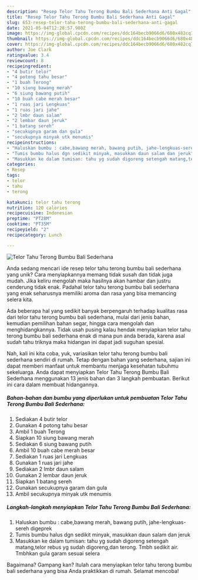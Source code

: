 ```yaml
---
description: "Resep Telor Tahu Terong Bumbu Bali Sederhana Anti Gagal"
title: "Resep Telor Tahu Terong Bumbu Bali Sederhana Anti Gagal"
slug: 653-resep-telor-tahu-terong-bumbu-bali-sederhana-anti-gagal
date: 2021-05-04T12:28:57.980Z
image: https://img-global.cpcdn.com/recipes/ddc164becb9066d6/680x482cq70/telor-tahu-terong-bumbu-bali-sederhana-foto-resep-utama.jpg
thumbnail: https://img-global.cpcdn.com/recipes/ddc164becb9066d6/680x482cq70/telor-tahu-terong-bumbu-bali-sederhana-foto-resep-utama.jpg
cover: https://img-global.cpcdn.com/recipes/ddc164becb9066d6/680x482cq70/telor-tahu-terong-bumbu-bali-sederhana-foto-resep-utama.jpg
author: Joe Clark
ratingvalue: 3.4
reviewcount: 8
recipeingredient:
- "4 butir telor"
- "4 potong tahu besar"
- "1 buah Terong"
- "10 siung bawang merah"
- "6 siung bawang putih"
- "10 buah cabe merah besar"
- "1 ruas jari Lengkuas"
- "1 ruas jari jahe"
- "2 lmbr daun salam"
- "2 lembar daun jeruk"
- "1 batang sereh"
- "secukupnya garam dan gula"
- "secukupnya minyak utk menumis"
recipeinstructions:
- "Haluskan bumbu : cabe,bawang merah, bawang putih, jahe-lengkuas-sereh digeprek"
- "Tumis bumbu halus dgn sedikit minyak, masukkan daun salam dan jeruk"
- "Masukkan ke dalam tumisan: tahu yg sudah digoreng setengah matang,telor rebus yg sudah digoreng,dan terong. Tmbh sedikit air. Tmbhkan gula garam sesuai selera"
categories:
- Resep
tags:
- telor
- tahu
- terong

katakunci: telor tahu terong 
nutrition: 120 calories
recipecuisine: Indonesian
preptime: "PT28M"
cooktime: "PT35M"
recipeyield: "2"
recipecategory: Lunch

---
```



![Telor Tahu Terong Bumbu Bali Sederhana](https://img-global.cpcdn.com/recipes/ddc164becb9066d6/680x482cq70/telor-tahu-terong-bumbu-bali-sederhana-foto-resep-utama.jpg)

Anda sedang mencari ide resep telor tahu terong bumbu bali sederhana yang unik? Cara menyiapkannya memang tidak susah dan tidak juga mudah. Jika keliru mengolah maka hasilnya akan hambar dan justru cenderung tidak enak. Padahal telor tahu terong bumbu bali sederhana yang enak seharusnya memiliki aroma dan rasa yang bisa memancing selera kita.

Ada beberapa hal yang sedikit banyak berpengaruh terhadap kualitas rasa dari telor tahu terong bumbu bali sederhana, mulai dari jenis bahan, kemudian pemilihan bahan segar, hingga cara mengolah dan menghidangkannya. Tidak usah pusing kalau hendak menyiapkan telor tahu terong bumbu bali sederhana enak di mana pun anda berada, karena asal sudah tahu triknya maka hidangan ini dapat jadi suguhan spesial.




Nah, kali ini kita coba, yuk, variasikan telor tahu terong bumbu bali sederhana sendiri di rumah. Tetap dengan bahan yang sederhana, sajian ini dapat memberi manfaat untuk membantu menjaga kesehatan tubuhmu sekeluarga. Anda dapat menyiapkan Telor Tahu Terong Bumbu Bali Sederhana menggunakan 13 jenis bahan dan 3 langkah pembuatan. Berikut ini cara dalam membuat hidangannya.

<!--inarticleads1-->

##### Bahan-bahan dan bumbu yang diperlukan untuk pembuatan Telor Tahu Terong Bumbu Bali Sederhana:

1. Sediakan 4 butir telor
1. Gunakan 4 potong tahu besar
1. Ambil 1 buah Terong
1. Siapkan 10 siung bawang merah
1. Sediakan 6 siung bawang putih
1. Ambil 10 buah cabe merah besar
1. Sediakan 1 ruas jari Lengkuas
1. Gunakan 1 ruas jari jahe
1. Sediakan 2 lmbr daun salam
1. Gunakan 2 lembar daun jeruk
1. Siapkan 1 batang sereh
1. Gunakan secukupnya garam dan gula
1. Ambil secukupnya minyak utk menumis




<!--inarticleads2-->

##### Langkah-langkah menyiapkan Telor Tahu Terong Bumbu Bali Sederhana:

1. Haluskan bumbu : cabe,bawang merah, bawang putih, jahe-lengkuas-sereh digeprek
1. Tumis bumbu halus dgn sedikit minyak, masukkan daun salam dan jeruk
1. Masukkan ke dalam tumisan: tahu yg sudah digoreng setengah matang,telor rebus yg sudah digoreng,dan terong. Tmbh sedikit air. Tmbhkan gula garam sesuai selera




Bagaimana? Gampang kan? Itulah cara menyiapkan telor tahu terong bumbu bali sederhana yang bisa Anda praktikkan di rumah. Selamat mencoba!
